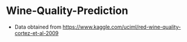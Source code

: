 # Wine-Quality-Prediction
- Data obtained from https://www.kaggle.com/uciml/red-wine-quality-cortez-et-al-2009

